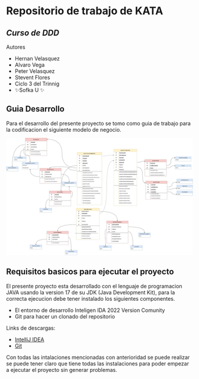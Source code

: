 # Repositorio de trabajo de KATA
## _Curso de DDD_
Autores
- Hernan Velasquez
- Alvaro Vega
- Peter Velasquez 
- Stevent Flores
- Ciclo 3 del Trinnig
- ✨Sofka U ✨

## Guia Desarrollo 
Para el desarrollo del presente proyecto se tomo como guia de trabajo para la codificacion el siguiente modelo de negocio. 

![Modelo DDD](https://github.com/HernanVelasquz/Pet-Project/blob/HernanVelasquez/Pet-Modelo%20de%20Dominio.jpg)

## Requisitos basicos para ejecutar el proyecto
El presente proyecto esta desarrollado con el lenguaje de programacion JAVA usando la version 17 de su JDK (Java Development Kit), para la correcta ejecucion debe tener instalado los siguientes componentes.

- El entorno de desarrollo Inteligen IDA 2022 Version Comunity
- Git para hacer un clonado del repositorio

Links de descargas:
- [ IntelliJ IDEA ](https://www.jetbrains.com/es-es/idea/download/#section=windows)
- [ Git ](https://git-scm.com/downloads)

Con todas las intalaciones mencionadas con anterioridad se puede realizar se puede tener claro que tiene todas las instalaciones para poder empezar a ejecutar el proyecto sin generar problemas.